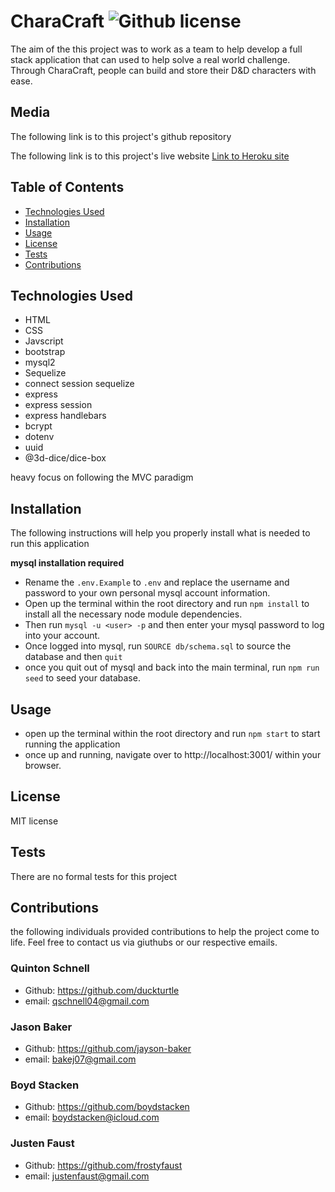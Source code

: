 # CharaCraft ![Github license](https://img.shields.io/badge/license-MIT-green.svg)
The aim of the this project was to work as a team to help develop a full stack application that can used to help solve a real world challenge. Through CharaCraft, people can build and store their D&D characters with ease.

## Media
The following link is to this project's github repository


The following link is to this project's live website
[Link to Heroku site]()


## Table of Contents
- [Technologies Used](#technologies-used)
- [Installation](#installation)
- [Usage](#usage)
- [License](#license)
- [Tests](#tests)
- [Contributions](#contributions)
  
## Technologies Used
* HTML
* CSS
* Javscript
* bootstrap
* mysql2
* Sequelize
* connect session sequelize
* express
* express session
* express handlebars
* bcrypt
* dotenv
* uuid
* @3d-dice/dice-box

heavy focus on following the MVC paradigm

## Installation

The following instructions will help you properly install what is needed to run this application <br>

**mysql installation required**

- Rename the `.env.Example` to `.env` and replace the username and password to your own personal mysql account information.
- Open up the terminal within the root directory and run `npm install` to install all the necessary node module dependencies.
- Then run `mysql -u <user> -p` and then enter your mysql password to log into your account.
- Once logged into mysql, run `SOURCE db/schema.sql` to source the database and then `quit` 
- once you quit out of mysql and back into the main terminal, run `npm run seed` to seed your database.

## Usage

- open up the terminal within the root directory and run `npm start`  to start running the application
- once up and running, navigate over to http://localhost:3001/ within your browser.

## License

MIT license 

## Tests

There are no formal tests for this project

## Contributions

the following individuals provided contributions to help the project come to life. Feel free to contact us via giuthubs or our respective emails.

### Quinton Schnell
- Github: https://github.com/duckturtle
- email: qschnell04@gmail.com

### Jason Baker
- Github: https://github.com/jayson-baker
- email: bakej07@gmail.com

### Boyd Stacken
- Github: https://github.com/boydstacken
- email: boydstacken@icloud.com

### Justen Faust
- Github: https://github.com/frostyfaust
- email: justenfaust@gmail.com
